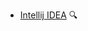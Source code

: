 * [Intellij IDEA](./intellij/)
  <trigger for="pop:intellij-preview">:mag:</trigger>

<popover id="pop:intellij-preview" title="Intellij IDEA :mag:" placement="right">
  <div slot="content">
    <include src="preview.md" />
  </div>
</popover>
